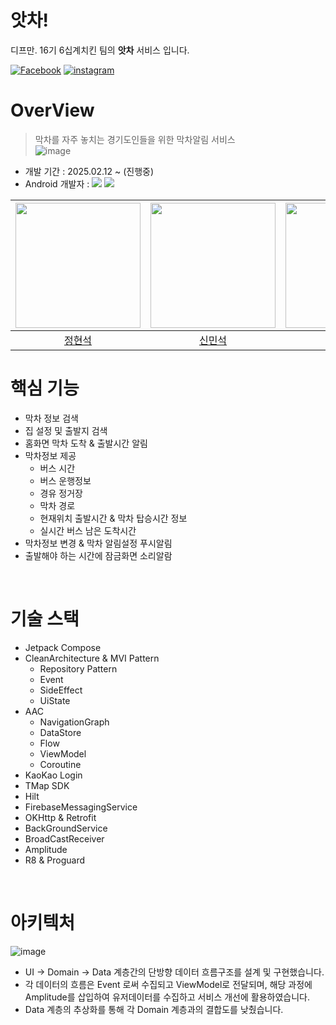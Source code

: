 # 앗차!


디프만. 16기 6십계치킨 팀의 **앗차** 서비스 입니다.

[![Facebook](https://img.shields.io/badge/PlayStore-414141?style=flat-square&logo=googleplay&logoColor=white&link=https://play.google.com/store/apps/details?id=com.depromeet.team6&hl=ko)](https://play.google.com/store/apps/details?id=com.depromeet.team6&hl=ko)
[![instagram](https://img.shields.io/badge/instagram-E4405F?style=flat-square&logo=Instagram&logoColor=white&link=https://www.instagram.com/atcha_official/)](https://www.instagram.com/atcha_official/)

# OverView
> 막차를 자주 놓치는 경기도인들을 위한 막차알림 서비스  
![image](https://github.com/user-attachments/assets/f875c469-b3dc-4790-b35c-2833da2df21e)


- 개발 기간 : 2025.02.12 ~ (진행중)
- Android 개발자 : <img src="https://img.shields.io/badge/Android-3DDC84?style=for-the-badge&logo=Android&logoColor=white"> <img src="https://img.shields.io/badge/Kotlin-7F52FF?style=for-the-badge&logo=Kotlin&logoColor=white">

|<img width="200" height="200" src="https://avatars.githubusercontent.com/u/72616557?v=4"/>|<img width="200" height="200" src="https://avatars.githubusercontent.com/u/122257945?v=4"/>|<img width="200" height="200" src="https://avatars.githubusercontent.com/u/75196460?v=4"/>|<img width="200" height="200" src="https://avatars.githubusercontent.com/u/70833219?v=4"/>|
|:------:|:---:|:---:|:---:|
|[정현석](https://github.com/hyuns66)|[신민석](https://github.com/t1nm1ksun)|[이지은](https://github.com/jieeeunnn) | [조윤진](https://github.com/cyjadela) |


# 핵심 기능
- 막차 정보 검색
- 집 설정 및 출발지 검색
- 홈화면 막차 도착 & 출발시간 알림
- 막차정보 제공
  - 버스 시간
  - 버스 운행정보
  - 경유 정거장
  - 막차 경로
  - 현재위치 출발시간 & 막차 탑승시간 정보
  - 실시간 버스 남은 도착시간
- 막차정보 변경 & 막차 알림설정 푸시알림
- 출발해야 하는 시간에 잠금화면 소리알람

<br/>  

# 기술 스택
- Jetpack Compose
- CleanArchitecture & MVI Pattern
  - Repository Pattern
  - Event
  - SideEffect
  - UiState
- AAC
  - NavigationGraph
  - DataStore
  - Flow
  - ViewModel
  - Coroutine
- KaoKao Login
- TMap SDK
- Hilt
- FirebaseMessagingService
- OKHttp & Retrofit
- BackGroundService
- BroadCastReceiver
- Amplitude
- R8 & Proguard

<br>

# 아키텍처
![image](https://github.com/user-attachments/assets/18a90ddd-6fa2-42bd-baf8-bcef0c7b001b)

- UI -> Domain -> Data 계층간의 단방향 데이터 흐름구조를 설계 및 구현했습니다.
- 각 데이터의 흐름은 Event 로써 수집되고 ViewModel로 전달되며, 해당 과정에 Amplitude를 삽입하여 유저데이터를 수집하고 서비스 개선에 활용하였습니다.
- Data 계층의 추상화를 통해 각 Domain 계층과의 결합도를 낮췄습니다.
